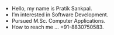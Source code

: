 -  Hello, my name is Pratik Sankpal.
-  I’m interested in Software Development.
-  Pursued M.Sc. Computer Applications.
-  How to reach me ... +91-8830750583.
